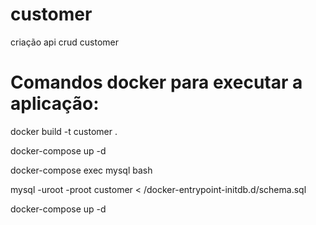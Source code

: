# customer
criação api crud customer

# Comandos docker para executar a aplicação:
  docker build -t customer .
  
  docker-compose up -d
  
  docker-compose exec mysql bash
  
  mysql -uroot -proot customer < /docker-entrypoint-initdb.d/schema.sql
  
  docker-compose up -d
